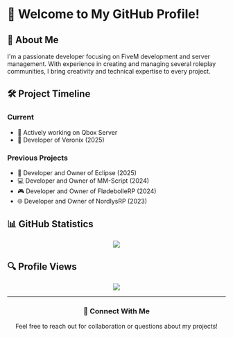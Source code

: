 # 👋 Welcome to My GitHub Profile!

## 🚀 About Me
I'm a passionate developer focusing on FiveM development and server management. With experience in creating and managing several roleplay communities, I bring creativity and technical expertise to every project.

## 🛠️ Project Timeline
### Current
- 🔧 Actively working on Qbox Server
- 🔧 Developer of Veronix (2025)


### Previous Projects
- 🌟 Developer and Owner of Eclipse (2025)
- 💻 Developer and Owner of MM-Script (2024)
- 🎮 Developer and Owner of FlødebolleRP (2024)
- 🌐 Developer and Owner of NordlysRP (2023)

## 📊 GitHub Statistics
<div align="center">
  <img src="https://github-readme-stats.vercel.app/api?username=M4rkGamez16&show_icons=true&count_private=true&hide_border=true&theme=dark" align="center" />
</div>

## 🔍 Profile Views
<div align="center">
  <img src="https://komarev.com/ghpvc/?username=M4rkGamez16&&style=flat-square&color=blue" align="center" />
</div>

---

<div align="center">

### 💬 Connect With Me
Feel free to reach out for collaboration or questions about my projects!

</div>

